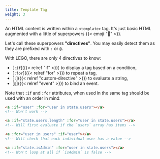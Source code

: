 ```yaml
---
title: Template Tag
weight: 3
---
```


An HTML content is written within a `<template>` tag.
It's just basic HTML augmented with a little of superpowers {{< emoji "🦸" >}}.

Let's call these superpowers **"directives"**.
You may easily detect them as they are prefixed with `:` or `@`.

With LEGO, there are only 4 directives to know:

- [`:if`]({{< relref "if" >}}) to display a tag based on a condition,
- [`:for`]({{< relref "for" >}}) to repeat a tag,
- [`:`]({{< relref "custom-directive" >}}) to evaluate a string,
- [`@`]({{< relref "event" >}}) to bind an event.

Note that `:if` and `:for` attributes, when used in the same tag should be used with an order in mind:

```html
<a :if="user" :for="user in state.users"></a>
<!-- Won't work -->

<a :if="state.users.length" :for="user in state.users"></a>
<!-- Will first evaluate if the `users` array has items -->

<a :for="user in users" :if="user"></a>
<!-- Will check that each individual user has a value -->

<a :if="state.isAdmin" :for="user in state.users"></a>
<!-- Won't loop at all if `isAdmin` is false -->
```
